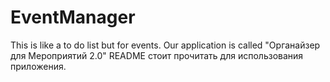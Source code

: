 # EventManager
This is like a to do list but for events. Our application is called "Органайзер для Мероприятий 2.0"
README стоит прочитать для использования приложения.
